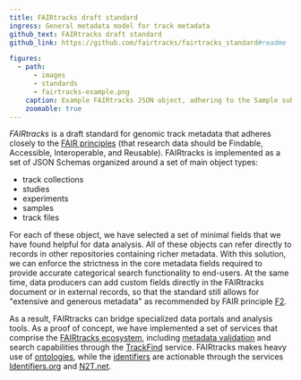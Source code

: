 ```yaml
---
title: FAIRtracks draft standard
ingress: General metadata model for track metadata
github_text: FAIRtracks draft standard
github_link: https://github.com/fairtracks/fairtracks_standard#readme

figures:
  - path:
      - images
      - standards
      - fairtracks-example.png
    caption: Example FAIRtracks JSON object, adhering to the Sample subschema
    zoomable: true
---
```


_FAIRtracks_ is a draft standard for genomic track metadata that adheres closely to the
[FAIR principles](https://www.go-fair.org/fair-principles/) (that research data should be Findable,
Accessible, Interoperable, and Reusable). FAIRtracks is implemented as a set of JSON Schemas
organized around a set of main object types:

- track collections
- studies
- experiments
- samples
- track files

For each of these object, we have selected a set of minimal fields that we have found helpful for
data analysis. All of these objects can refer directly to records in other repositories containing
richer metadata. With this solution, we can enforce the strictness in the core metadata fields
required to provide accurate categorical search functionality to end-users. At the same time, data
producers can add custom fields directly in the FAIRtracks document or in external records, so that
the standard still allows for "extensive and generous metadata" as recommended by FAIR principle
[F2](https://www.go-fair.org/fair-principles/f2-data-described-rich-metadata/).

As a result, FAIRtracks can bridge specialized data portals and analysis tools. As a proof of
concept, we have implemented a set of services that comprise the [FAIRtracks ecosystem](/services/),
including [metadata validation](/services/#services-03-validation) and search capabilities through
the [TrackFind](/services/#services-01-trackfind) service. FAIRtracks makes heavy use of
[ontologies](/fair/#fair-04-ontologies), while the [identifiers](/fair/#fair-03-identifiers)
are actionable through the services [Identifiers.org](https://identifiers.org) and
[N2T.net](https://n2t.net).
